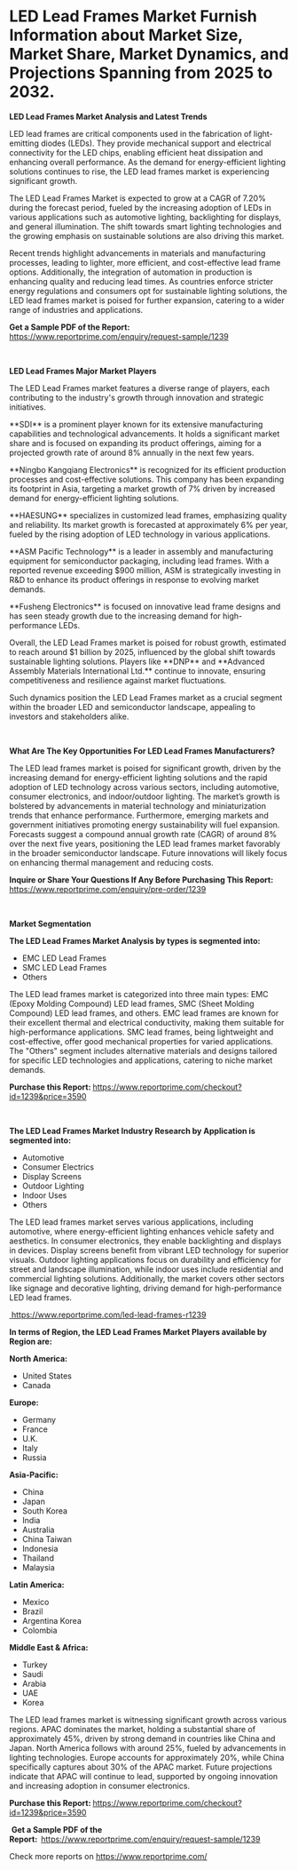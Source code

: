 <p><h1>LED Lead Frames Market Furnish Information about Market Size, Market Share, Market Dynamics, and Projections Spanning from 2025 to 2032.</h1></p><p><strong>LED Lead Frames Market Analysis and Latest Trends</strong></p>
<p><p>LED lead frames are critical components used in the fabrication of light-emitting diodes (LEDs). They provide mechanical support and electrical connectivity for the LED chips, enabling efficient heat dissipation and enhancing overall performance. As the demand for energy-efficient lighting solutions continues to rise, the LED lead frames market is experiencing significant growth. </p><p>The LED Lead Frames Market is expected to grow at a CAGR of 7.20% during the forecast period, fueled by the increasing adoption of LEDs in various applications such as automotive lighting, backlighting for displays, and general illumination. The shift towards smart lighting technologies and the growing emphasis on sustainable solutions are also driving this market. </p><p>Recent trends highlight advancements in materials and manufacturing processes, leading to lighter, more efficient, and cost-effective lead frame options. Additionally, the integration of automation in production is enhancing quality and reducing lead times. As countries enforce stricter energy regulations and consumers opt for sustainable lighting solutions, the LED lead frames market is poised for further expansion, catering to a wider range of industries and applications.</p></p>
<p><strong>Get a Sample PDF of the Report:&nbsp;</strong> <a href="https://www.reportprime.com/enquiry/request-sample/1239?utm_campaign=2773&utm_medium=2&utm_source=Github&utm_content=ia&utm_term=18032025&utm_id=led-lead-frames">https://www.reportprime.com/enquiry/request-sample/1239</a></p>
<p>&nbsp;</p>
<p><strong>LED Lead Frames Major Market Players</strong></p>
<p><p>The LED Lead Frames market features a diverse range of players, each contributing to the industry's growth through innovation and strategic initiatives. </p><p>**SDI** is a prominent player known for its extensive manufacturing capabilities and technological advancements. It holds a significant market share and is focused on expanding its product offerings, aiming for a projected growth rate of around 8% annually in the next few years. </p><p>**Ningbo Kangqiang Electronics** is recognized for its efficient production processes and cost-effective solutions. This company has been expanding its footprint in Asia, targeting a market growth of 7% driven by increased demand for energy-efficient lighting solutions.</p><p>**HAESUNG** specializes in customized lead frames, emphasizing quality and reliability. Its market growth is forecasted at approximately 6% per year, fueled by the rising adoption of LED technology in various applications.</p><p>**ASM Pacific Technology** is a leader in assembly and manufacturing equipment for semiconductor packaging, including lead frames. With a reported revenue exceeding $900 million, ASM is strategically investing in R&D to enhance its product offerings in response to evolving market demands.</p><p>**Fusheng Electronics** is focused on innovative lead frame designs and has seen steady growth due to the increasing demand for high-performance LEDs. </p><p>Overall, the LED Lead Frames market is poised for robust growth, estimated to reach around $1 billion by 2025, influenced by the global shift towards sustainable lighting solutions. Players like **DNP** and **Advanced Assembly Materials International Ltd.** continue to innovate, ensuring competitiveness and resilience against market fluctuations.</p><p>Such dynamics position the LED Lead Frames market as a crucial segment within the broader LED and semiconductor landscape, appealing to investors and stakeholders alike.</p></p>
<p>&nbsp;</p>
<p><strong>What Are The Key Opportunities For LED Lead Frames Manufacturers?</strong></p>
<p><p>The LED lead frames market is poised for significant growth, driven by the increasing demand for energy-efficient lighting solutions and the rapid adoption of LED technology across various sectors, including automotive, consumer electronics, and indoor/outdoor lighting. The market’s growth is bolstered by advancements in material technology and miniaturization trends that enhance performance. Furthermore, emerging markets and government initiatives promoting energy sustainability will fuel expansion. Forecasts suggest a compound annual growth rate (CAGR) of around 8% over the next five years, positioning the LED lead frames market favorably in the broader semiconductor landscape. Future innovations will likely focus on enhancing thermal management and reducing costs.</p></p>
<p><strong>Inquire or Share Your Questions If Any Before Purchasing This Report:</strong> <a href="https://www.reportprime.com/enquiry/pre-order/1239?utm_campaign=2773&utm_medium=2&utm_source=Github&utm_content=ia&utm_term=18032025&utm_id=led-lead-frames">https://www.reportprime.com/enquiry/pre-order/1239</a></p>
<p>&nbsp;</p>
<p><strong>Market Segmentation</strong></p>
<p><strong>The LED Lead Frames Market Analysis by types is segmented into:</strong></p>
<p><ul><li>EMC LED Lead Frames</li><li>SMC LED Lead Frames</li><li>Others</li></ul></p>
<p><p>The LED lead frames market is categorized into three main types: EMC (Epoxy Molding Compound) LED lead frames, SMC (Sheet Molding Compound) LED lead frames, and others. EMC lead frames are known for their excellent thermal and electrical conductivity, making them suitable for high-performance applications. SMC lead frames, being lightweight and cost-effective, offer good mechanical properties for varied applications. The "Others" segment includes alternative materials and designs tailored for specific LED technologies and applications, catering to niche market demands.</p></p>
<p><strong>Purchase this Report:&nbsp;</strong><a href="https://www.reportprime.com/checkout?id=1239&price=3590&utm_campaign=2773&utm_medium=2&utm_source=Github&utm_content=ia&utm_term=18032025&utm_id=led-lead-frames">https://www.reportprime.com/checkout?id=1239&price=3590</a></p>
<p>&nbsp;</p>
<p><strong>The LED Lead Frames Market Industry Research by Application is segmented into:</strong></p>
<p><ul><li>Automotive</li><li>Consumer Electrics</li><li>Display Screens</li><li>Outdoor Lighting</li><li>Indoor Uses</li><li>Others</li></ul></p>
<p><p>The LED lead frames market serves various applications, including automotive, where energy-efficient lighting enhances vehicle safety and aesthetics. In consumer electronics, they enable backlighting and displays in devices. Display screens benefit from vibrant LED technology for superior visuals. Outdoor lighting applications focus on durability and efficiency for street and landscape illumination, while indoor uses include residential and commercial lighting solutions. Additionally, the market covers other sectors like signage and decorative lighting, driving demand for high-performance LED lead frames.</p></p>
<p><a href="https://www.reportprime.com/led-lead-frames-r1239?utm_campaign=2773&utm_medium=2&utm_source=Github&utm_content=ia&utm_term=18032025&utm_id=led-lead-frames">&nbsp;https://www.reportprime.com/led-lead-frames-r1239</a></p>
<p><strong>In terms of Region, the LED Lead Frames Market Players available by Region are:</strong></p>
<p>
    <p> <strong> North America: </strong>
        <ul>
            <li>United States</li>
            <li>Canada</li>
        </ul>
        </p> 
    <p> <strong> Europe: </strong>
        <ul>
            <li>Germany</li>
            <li>France</li>
            <li>U.K.</li>
            <li>Italy</li>
            <li>Russia</li>
        </ul>
        </p> 
    <p> <strong> Asia-Pacific: </strong>
        <ul>
            <li>China</li>
            <li>Japan</li>
            <li>South Korea</li>
            <li>India</li>
            <li>Australia</li>
            <li>China Taiwan</li>
            <li>Indonesia</li>
            <li>Thailand</li>
            <li>Malaysia</li>
        </ul>
        </p> 
    <p> <strong> Latin America: </strong>
        <ul>
            <li>Mexico</li>
            <li>Brazil</li>
            <li>Argentina Korea</li>
            <li>Colombia</li>
        </ul>
        </p> 
    <p> <strong> Middle East & Africa: </strong>
        <ul>
            <li>Turkey</li>
            <li>Saudi</li>
            <li>Arabia</li>
            <li>UAE</li>
            <li>Korea</li>
        </ul>
    </p>
    </p>
<p><p>The LED lead frames market is witnessing significant growth across various regions. APAC dominates the market, holding a substantial share of approximately 45%, driven by strong demand in countries like China and Japan. North America follows with around 25%, fueled by advancements in lighting technologies. Europe accounts for approximately 20%, while China specifically captures about 30% of the APAC market. Future projections indicate that APAC will continue to lead, supported by ongoing innovation and increasing adoption in consumer electronics.</p></p>
<p><strong>Purchase this Report: </strong><a href="https://www.reportprime.com/checkout?id=1239&price=3590&utm_campaign=2773&utm_medium=2&utm_source=Github&utm_content=ia&utm_term=18032025&utm_id=led-lead-frames">https://www.reportprime.com/checkout?id=1239&price=3590</a></p>
<p>&nbsp;<strong>Get a Sample PDF of the Report:&nbsp;&nbsp;</strong><a href="https://www.reportprime.com/enquiry/request-sample/1239?utm_campaign=2773&utm_medium=2&utm_source=Github&utm_content=ia&utm_term=18032025&utm_id=led-lead-frames">https://www.reportprime.com/enquiry/request-sample/1239</a></p>
<p><strong></strong></p>
<p>Check more reports on <a href="https://www.reportprime.com/?utm_campaign=2773&utm_medium=2&utm_source=Github&utm_content=ia&utm_term=18032025&utm_id=led-lead-frames">https://www.reportprime.com/</a></p>